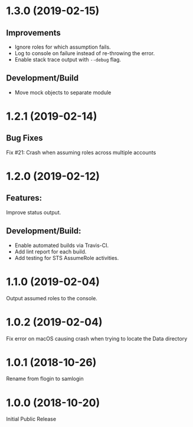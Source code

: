<a name="1.3.0"></a>
# 1.3.0 (2019-02-15)


## Improvements
* Ignore roles for which assumption fails.
* Log to console on failure instead of re-throwing the error.
* Enable stack trace output with `--debug` flag.

## Development/Build
* Move mock objects to separate module


<a name="1.2.1"></a>
# 1.2.1 (2019-02-14)


## Bug Fixes
Fix #21: Crash when assuming roles across multiple accounts


<a name="1.2.0"></a>
# 1.2.0 (2019-02-12)


## Features:
Improve status output.

## Development/Build:
* Enable automated builds via Travis-CI.
* Add lint report for each build.
* Add testing for STS AssumeRole activities.



<a name="1.1.0"></a>
# 1.1.0 (2019-02-04)


Output assumed roles to the console.


<a name="1.0.2"></a>
# 1.0.2 (2019-02-04)


Fix error on macOS causing crash when trying to locate the Data directory


<a name="1.0.1"></a>
# 1.0.1 (2018-10-26)


Rename from flogin to samlogin


<a name="1.0.0"></a>
# 1.0.0 (2018-10-20)


Initial Public Release
